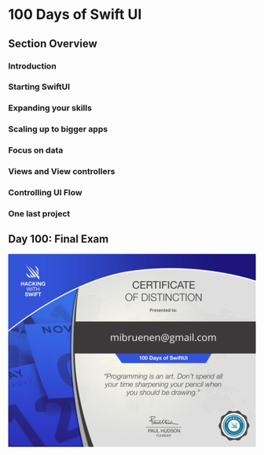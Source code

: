 # 100 Days of Swift UI

## Section Overview
### Introduction

### Starting SwiftUI

### Expanding your skills

### Scaling up to bigger apps

### Focus on data

### Views and View controllers

### Controlling UI Flow

### One last project

## Day 100: Final Exam
![Certificate](certificate.jpg)
